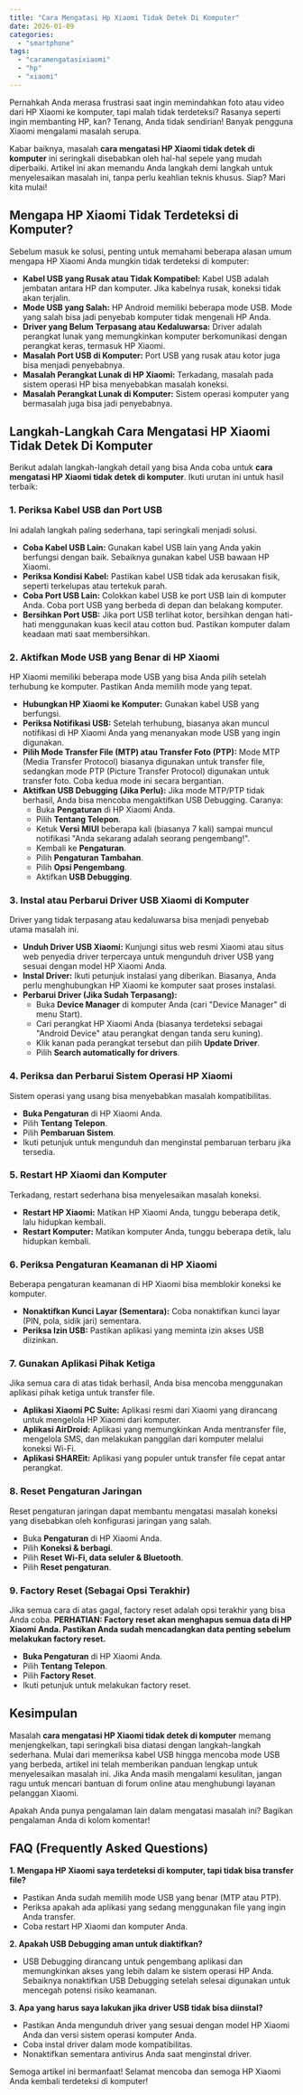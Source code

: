 ```yaml
---
title: "Cara Mengatasi Hp Xiaomi Tidak Detek Di Komputer"
date: 2026-01-09
categories: 
  - "smartphone"
tags: 
  - "caramengatasixiaomi"
  - "hp"
  - "xiaomi"
---
```


Pernahkah Anda merasa frustrasi saat ingin memindahkan foto atau video dari HP Xiaomi ke komputer, tapi malah tidak terdeteksi? Rasanya seperti ingin membanting HP, kan? Tenang, Anda tidak sendirian! Banyak pengguna Xiaomi mengalami masalah serupa.

Kabar baiknya, masalah **cara mengatasi HP Xiaomi tidak detek di komputer** ini seringkali disebabkan oleh hal-hal sepele yang mudah diperbaiki. Artikel ini akan memandu Anda langkah demi langkah untuk menyelesaikan masalah ini, tanpa perlu keahlian teknis khusus. Siap? Mari kita mulai!

## Mengapa HP Xiaomi Tidak Terdeteksi di Komputer?

Sebelum masuk ke solusi, penting untuk memahami beberapa alasan umum mengapa HP Xiaomi Anda mungkin tidak terdeteksi di komputer:

- **Kabel USB yang Rusak atau Tidak Kompatibel:** Kabel USB adalah jembatan antara HP dan komputer. Jika kabelnya rusak, koneksi tidak akan terjalin.
- **Mode USB yang Salah:** HP Android memiliki beberapa mode USB. Mode yang salah bisa jadi penyebab komputer tidak mengenali HP Anda.
- **Driver yang Belum Terpasang atau Kedaluwarsa:** Driver adalah perangkat lunak yang memungkinkan komputer berkomunikasi dengan perangkat keras, termasuk HP Xiaomi.
- **Masalah Port USB di Komputer:** Port USB yang rusak atau kotor juga bisa menjadi penyebabnya.
- **Masalah Perangkat Lunak di HP Xiaomi:** Terkadang, masalah pada sistem operasi HP bisa menyebabkan masalah koneksi.
- **Masalah Perangkat Lunak di Komputer:** Sistem operasi komputer yang bermasalah juga bisa jadi penyebabnya.

## Langkah-Langkah Cara Mengatasi HP Xiaomi Tidak Detek Di Komputer

Berikut adalah langkah-langkah detail yang bisa Anda coba untuk **cara mengatasi HP Xiaomi tidak detek di komputer**. Ikuti urutan ini untuk hasil terbaik:

### 1\. Periksa Kabel USB dan Port USB

Ini adalah langkah paling sederhana, tapi seringkali menjadi solusi.

- **Coba Kabel USB Lain:** Gunakan kabel USB lain yang Anda yakin berfungsi dengan baik. Sebaiknya gunakan kabel USB bawaan HP Xiaomi.
- **Periksa Kondisi Kabel:** Pastikan kabel USB tidak ada kerusakan fisik, seperti terkelupas atau tertekuk parah.
- **Coba Port USB Lain:** Colokkan kabel USB ke port USB lain di komputer Anda. Coba port USB yang berbeda di depan dan belakang komputer.
- **Bersihkan Port USB:** Jika port USB terlihat kotor, bersihkan dengan hati-hati menggunakan kuas kecil atau cotton bud. Pastikan komputer dalam keadaan mati saat membersihkan.

### 2\. Aktifkan Mode USB yang Benar di HP Xiaomi

HP Xiaomi memiliki beberapa mode USB yang bisa Anda pilih setelah terhubung ke komputer. Pastikan Anda memilih mode yang tepat.

- **Hubungkan HP Xiaomi ke Komputer:** Gunakan kabel USB yang berfungsi.
- **Periksa Notifikasi USB:** Setelah terhubung, biasanya akan muncul notifikasi di HP Xiaomi Anda yang menanyakan mode USB yang ingin digunakan.
- **Pilih Mode Transfer File (MTP) atau Transfer Foto (PTP):** Mode MTP (Media Transfer Protocol) biasanya digunakan untuk transfer file, sedangkan mode PTP (Picture Transfer Protocol) digunakan untuk transfer foto. Coba kedua mode ini secara bergantian.
- **Aktifkan USB Debugging (Jika Perlu):** Jika mode MTP/PTP tidak berhasil, Anda bisa mencoba mengaktifkan USB Debugging. Caranya:
    - Buka **Pengaturan** di HP Xiaomi Anda.
    - Pilih **Tentang Telepon**.
    - Ketuk **Versi MIUI** beberapa kali (biasanya 7 kali) sampai muncul notifikasi "Anda sekarang adalah seorang pengembang!".
    - Kembali ke **Pengaturan**.
    - Pilih **Pengaturan Tambahan**.
    - Pilih **Opsi Pengembang**.
    - Aktifkan **USB Debugging**.

### 3\. Instal atau Perbarui Driver USB Xiaomi di Komputer

Driver yang tidak terpasang atau kedaluwarsa bisa menjadi penyebab utama masalah ini.

- **Unduh Driver USB Xiaomi:** Kunjungi situs web resmi Xiaomi atau situs web penyedia driver terpercaya untuk mengunduh driver USB yang sesuai dengan model HP Xiaomi Anda.
- **Instal Driver:** Ikuti petunjuk instalasi yang diberikan. Biasanya, Anda perlu menghubungkan HP Xiaomi ke komputer saat proses instalasi.
- **Perbarui Driver (Jika Sudah Terpasang):**
    - Buka **Device Manager** di komputer Anda (cari "Device Manager" di menu Start).
    - Cari perangkat HP Xiaomi Anda (biasanya terdeteksi sebagai "Android Device" atau perangkat dengan tanda seru kuning).
    - Klik kanan pada perangkat tersebut dan pilih **Update Driver**.
    - Pilih **Search automatically for drivers**.

### 4\. Periksa dan Perbarui Sistem Operasi HP Xiaomi

Sistem operasi yang usang bisa menyebabkan masalah kompatibilitas.

- **Buka Pengaturan** di HP Xiaomi Anda.
- Pilih **Tentang Telepon**.
- Pilih **Pembaruan Sistem**.
- Ikuti petunjuk untuk mengunduh dan menginstal pembaruan terbaru jika tersedia.

### 5\. Restart HP Xiaomi dan Komputer

Terkadang, restart sederhana bisa menyelesaikan masalah koneksi.

- **Restart HP Xiaomi:** Matikan HP Xiaomi Anda, tunggu beberapa detik, lalu hidupkan kembali.
- **Restart Komputer:** Matikan komputer Anda, tunggu beberapa detik, lalu hidupkan kembali.

### 6\. Periksa Pengaturan Keamanan di HP Xiaomi

Beberapa pengaturan keamanan di HP Xiaomi bisa memblokir koneksi ke komputer.

- **Nonaktifkan Kunci Layar (Sementara):** Coba nonaktifkan kunci layar (PIN, pola, sidik jari) sementara.
- **Periksa Izin USB:** Pastikan aplikasi yang meminta izin akses USB diizinkan.

### 7\. Gunakan Aplikasi Pihak Ketiga

Jika semua cara di atas tidak berhasil, Anda bisa mencoba menggunakan aplikasi pihak ketiga untuk transfer file.

- **Aplikasi Xiaomi PC Suite:** Aplikasi resmi dari Xiaomi yang dirancang untuk mengelola HP Xiaomi dari komputer.
- **Aplikasi AirDroid:** Aplikasi yang memungkinkan Anda mentransfer file, mengelola SMS, dan melakukan panggilan dari komputer melalui koneksi Wi-Fi.
- **Aplikasi SHAREit:** Aplikasi yang populer untuk transfer file cepat antar perangkat.

### 8\. Reset Pengaturan Jaringan

Reset pengaturan jaringan dapat membantu mengatasi masalah koneksi yang disebabkan oleh konfigurasi jaringan yang salah.

- Buka **Pengaturan** di HP Xiaomi Anda.
- Pilih **Koneksi & berbagi**.
- Pilih **Reset Wi-Fi, data seluler & Bluetooth**.
- Pilih **Reset pengaturan**.

### 9\. Factory Reset (Sebagai Opsi Terakhir)

Jika semua cara di atas gagal, factory reset adalah opsi terakhir yang bisa Anda coba. **PERHATIAN: Factory reset akan menghapus semua data di HP Xiaomi Anda. Pastikan Anda sudah mencadangkan data penting sebelum melakukan factory reset.**

- **Buka Pengaturan** di HP Xiaomi Anda.
- Pilih **Tentang Telepon**.
- Pilih **Factory Reset**.
- Ikuti petunjuk untuk melakukan factory reset.

## Kesimpulan

Masalah **cara mengatasi HP Xiaomi tidak detek di komputer** memang menjengkelkan, tapi seringkali bisa diatasi dengan langkah-langkah sederhana. Mulai dari memeriksa kabel USB hingga mencoba mode USB yang berbeda, artikel ini telah memberikan panduan lengkap untuk menyelesaikan masalah ini. Jika Anda masih mengalami kesulitan, jangan ragu untuk mencari bantuan di forum online atau menghubungi layanan pelanggan Xiaomi.

Apakah Anda punya pengalaman lain dalam mengatasi masalah ini? Bagikan pengalaman Anda di kolom komentar!

## FAQ (Frequently Asked Questions)

**1\. Mengapa HP Xiaomi saya terdeteksi di komputer, tapi tidak bisa transfer file?**

- Pastikan Anda sudah memilih mode USB yang benar (MTP atau PTP).
- Periksa apakah ada aplikasi yang sedang menggunakan file yang ingin Anda transfer.
- Coba restart HP Xiaomi dan komputer Anda.

**2\. Apakah USB Debugging aman untuk diaktifkan?**

- USB Debugging dirancang untuk pengembang aplikasi dan memungkinkan akses yang lebih dalam ke sistem operasi HP Anda. Sebaiknya nonaktifkan USB Debugging setelah selesai digunakan untuk mencegah potensi risiko keamanan.

**3\. Apa yang harus saya lakukan jika driver USB tidak bisa diinstal?**

- Pastikan Anda mengunduh driver yang sesuai dengan model HP Xiaomi Anda dan versi sistem operasi komputer Anda.
- Coba instal driver dalam mode kompatibilitas.
- Nonaktifkan sementara antivirus Anda saat menginstal driver.

Semoga artikel ini bermanfaat! Selamat mencoba dan semoga HP Xiaomi Anda kembali terdeteksi di komputer!

